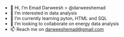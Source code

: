 - 👋 Hi, I’m Emad Darweesh > @darweeshemad
- 👀 I’m interested in data analysis
- 🌱 I’m currently learning pyton, HTML and SQL
- 💞️ I’m looking to collaborate on energy data analysis
- 📫 Reach me on darweeshemad@gmail.com 

<!---
darweeshemad/darweeshemad is a ✨ special ✨ repository because its `README.md` (this file) appears on your GitHub profile.
You can click the Preview link to take a look at your changes.
--->
